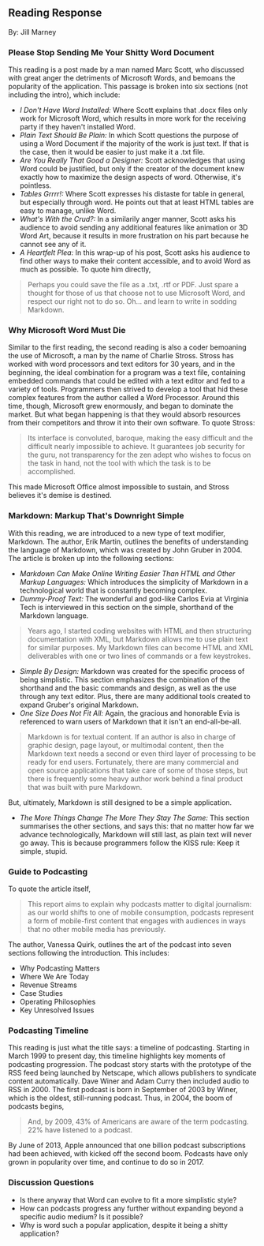 ## Reading Response
By: Jill Marney
### Please Stop Sending Me Your Shitty Word Document
This reading is a post made by a man named Marc Scott, who discussed with great anger the detriments of Microsoft Words, and bemoans the popularity of the application. This passage is broken into six sections (not including the intro), which include:
* *I Don't Have Word Installed:* Where Scott explains that .docx files only work for Microsoft Word, which results in more work for the receiving party if they haven't installed Word.
* *Plain Text Should Be Plain:* In which Scott questions the purpose of using a Word Document if the majority of the work is just text. If that is the case, then it would be easier to just make it a .txt file. 
* *Are You Really That Good a Designer:* Scott acknowledges that using Word could be justified, but only if the creator of the document knew exactly how to maximize the design aspects of word. Otherwise, it's pointless.
* *Tables Grrrr!:* Where Scott expresses his distaste for table in general, but especially through word. He points out that at least HTML tables are easy to manage, unlike Word.
* *What's With the Crud?:* In a similarily anger manner, Scott asks his audience to avoid sending any additional features like animation or 3D Word Art, because it results in more frustration on his part because he cannot see any of it. 
* *A Heartfelt Plea:* In this wrap-up of his post, Scott asks his audience to find other ways to make their content accessible, and to avoid Word as much as possible. To quote him directly,
>Perhaps you could save the file as a .txt, .rtf or PDF. Just spare a thought for those of us that choose not to use Microsoft Word, and respect our right not to do so.
Oh... and learn to write in sodding Markdown.

### Why Microsoft Word Must Die
Similar to the first reading, the second reading is also a coder bemoaning the use of Microsoft, a man by the name of Charlie Stross. Stross has worked with word processors and text editors for 30 years, and in the beginning, the ideal combination for a program was a text file, containing embedded commands that could be edited with a text editor and fed to a variety of tools. Programmers then strived to develop a tool that hid these complex features from the author called a Word Processor. Around this time, though, Microsoft grew enormously, and began to dominate the market. But what began happening is that they would absorb resources from their competitors and throw it into their own software. To quote Stross:
>Its interface is convoluted, baroque, making the easy difficult and the difficult nearly impossible to achieve. It guarantees job security for the guru, not transparency for the zen adept who wishes to focus on the task in hand, not the tool with which the task is to be accomplished.

This made Microsoft Office almost impossible to sustain, and Stross believes it's demise is destined.  
### Markdown: Markup That's Downright Simple
With this reading, we are introduced to a new type of text modifier, Markdown. The author, Erik Martin, outlines the benefits of understanding the language of Markdown, which was created by John Gruber in 2004. The article is broken up into the following sections:
* *Markdown Can Make Online Writing Easier Than HTML and Other Markup Languages:* Which introduces the simplicity of Markdown in a technological world that is constantly becoming complex. 
* *Dummy-Proof Text:* The wonderful and god-like Carlos Evia at Virginia Tech is interviewed in this section on the simple, shorthand of the Markdown language.
>Years ago, I started coding websites with HTML and then structuring documentation with XML, but Markdown allows me to use plain text for similar purposes. My Markdown files can become HTML and XML deliverables with one or two lines of commands or a few keystrokes.

* *Simple By Design:* Markdown was created for the specific process of being simplistic. This section emphasizes the combination of the shorthand and the basic commands and design, as well as the use through any text editor. Plus, there are many additional tools created to expand Gruber's original Markdown. 
* *One Size Does Not Fit All:* Again, the gracious and honorable Evia is referenced to warn users of Markdown that it isn't an end-all-be-all. 
>Markdown is for textual content. If an author is also in charge of graphic design, page layout, or multimodal content, then the Markdown text needs a second or even third layer of processing to be ready for end users. Fortunately, there are many commercial and open source applications that take care of some of those steps, but there is frequently some heavy author work behind a final product that was built with pure Markdown.

But, ultimately, Markdown is still designed to be a simple application.
* *The More Things Change The More They Stay The Same:* This section summarises the other sections, and says this: that no matter how far we advance technologically, Markdown will still last, as plain text will never go away. This is because programmers follow the KISS rule: Keep it simple, stupid.


### Guide to Podcasting
To quote the article itself, 
> This report aims to explain why podcasts matter to digital journalism: as our world shifts to one of mobile consumption, podcasts represent a form of mobile-first content that engages with audiences in ways that no other mobile media has previously.

The author, Vanessa Quirk, outlines the art of the podcast into seven sections following the introduction. This includes:
* Why Podcasting Matters
* Where We Are Today
* Revenue Streams
* Case Studies
* Operating Philosophies
* Key Unresolved Issues

### Podcasting Timeline
This reading is just what the title says: a timeline of podcasting. Starting in March 1999 to present day, this timeline highlights key moments of podcasting progression. The podcast story starts with the prototype of the RSS feed being launched by Netscape, which allows publishers to syndicate content automatically. Dave Winer and Adam Curry then included audio to RSS in 2000. The first podcast is born in September of 2003 by Winer, which is the oldest, still-running podcast. Thus, in 2004, the boom of podcasts begins,
>And, by 2009, 43% of Americans are aware of the term podcasting. 22% have listened to a podcast.

By June of 2013, Apple announced that one billion podcast subscriptions had been achieved, with kicked off the second boom. Podcasts have only grown in popularity over time, and continue to do so in 2017.

### Discussion Questions
* Is there anyway that Word can evolve to fit a more simplistic style?
* How can podcasts progress any further without expanding beyond a specific audio medium? Is it possible?
* Why is word such a popular application, despite it being a shitty application?